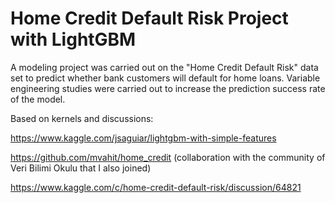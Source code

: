 # Home Credit Default Risk Project with LightGBM

A modeling project was carried out on the "Home Credit Default Risk" data set to predict whether bank customers will default for home loans. Variable engineering studies were carried out to increase the prediction success rate of the model.

Based on kernels and discussions:

https://www.kaggle.com/jsaguiar/lightgbm-with-simple-features

https://github.com/mvahit/home_credit (collaboration with the community of Veri Bilimi Okulu that I also joined)

https://www.kaggle.com/c/home-credit-default-risk/discussion/64821
